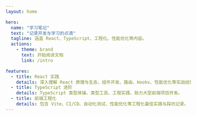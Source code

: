 ```yaml
---
layout: home

hero:
  name: "学习笔记"
  text: "记录开发与学习的点滴"
  tagline: 涵盖 React、TypeScript、工程化、性能优化等内容。
  actions:
    - theme: brand
      text: 开始阅读文档
      link: /intro

features:
  - title: React 实践
    details: 深入理解 React 原理与生态，组件开发、路由、Hooks、性能优化等实战经验总结。
  - title: TypeScript 进阶
    details: TypeScript 类型体操、类型工具、工程实践，助力大型前端项目开发。
  - title: 前端工程化
    details: 包含 Vite、CI/CD、自动化测试、性能优化等工程化最佳实践与踩坑记录。
---
```

